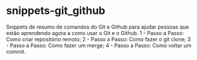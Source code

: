 # snippets-git_github
Snippets de resumo de comandos do Git e Github para ajudar pessoas que estão aprendendo agora a como usar o Git e o Github.
  1 - Passo a Passo: Como criar repositório remoto;
  2 - Passo a Passo: Como fazer o git clone;
  3 - Passo a Passo: Como fazer um merge;
  4 - Passo a Passo: Como voltar um commit.
